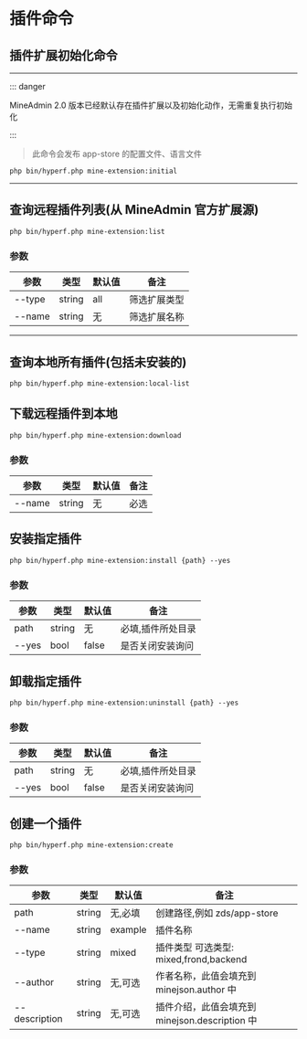 # 插件命令

## 插件扩展初始化命令

---

::: danger

 MineAdmin 2.0 版本已经默认存在插件扩展以及初始化动作，无需重复执行初始化

:::


> 此命令会发布 app-store 的配置文件、语言文件

```shell
php bin/hyperf.php mine-extension:initial
```

---

## 查询远程插件列表(从 MineAdmin 官方扩展源)

```shell
php bin/hyperf.php mine-extension:list
```

### 参数

| 参数      | 类型      | 默认值  | 备注 |
|---------|---------|------| ---|
| --type  | string  | all  | 筛选扩展类型 | 
| --name | string | 无 | 筛选扩展名称 |

---

## 查询本地所有插件(包括未安装的)

```shell
php bin/hyperf.php mine-extension:local-list
```

## 下载远程插件到本地

```shell
php bin/hyperf.php mine-extension:download
```

### 参数

| 参数      | 类型      | 默认值 | 备注 |
|---------|---------|-----| ---|
| --name | string | 无   | 必选 |

## 安装指定插件

```shell
php bin/hyperf.php mine-extension:install {path} --yes
```

### 参数

| 参数      | 类型      | 默认值 | 备注        |
|---------|---------|-----|-----------|
| path | string | 无 | 必填,插件所处目录 |
| --yes | bool | false | 是否关闭安装询问  |


## 卸载指定插件

```shell
php bin/hyperf.php mine-extension:uninstall {path} --yes
```

### 参数

| 参数      | 类型      | 默认值 | 备注        |
|---------|---------|-----|-----------|
| path | string | 无 | 必填,插件所处目录 |
| --yes | bool | false | 是否关闭安装询问  |


## 创建一个插件

```shell
php bin/hyperf.php mine-extension:create
```

### 参数

| 参数            | 类型      | 默认值     | 备注                                 |
|---------------|---------|---------|------------------------------------|
| path          | string | 无,必填    | 创建路径,例如 zds/app-store              | 
| --name        | string | example | 插件名称                               |                        
| --type        | string | mixed     | 插件类型 可选类型: mixed,frond,backend     |
| --author      | string| 无,可选    | 作者名称，此值会填充到 minejson.author 中      |
| --description | string| 无,可选    | 插件介绍，此值会填充到 minejson.description 中 |
